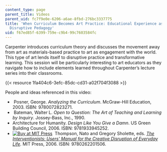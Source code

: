 ```yaml
---
content_type: page
parent_title: Videos
parent_uid: fc7f9e0e-6206-a6ae-8fbd-276bc3337775
title: 'When Curriculum Becomes Art Practice: Educational Experience as Intentionally
  Disruptive Pedagogy'
uid: f67ed85f-6399-759e-c9b4-99c7603584fc
---
```


Carpenter introduces curriculum theory and discusses the movement away from art as materials-based practice to art as engagement with the world. This type of art lends itself to disruptive practice and transformative learning. This session will be particularly interesting to art educators as they navigate how to include elements learned throughout Carpenter’s lecture series into their classrooms.

{{< resource 1fa404c6-3efc-85dc-cd31-a02f704f3088 >}} 

People and ideas referenced in this video:

*    Posner, George. _Analyzing the Curriculum_. McGraw-Hill Education, 2003. ISBN: 9780072823271. 
*    Bateman, Walter L. _Open to Question: The Art of Teaching and Learning by Inquiry_. Jossey-Bass, Inc., 1990. 
*   Architecture for Humanity. _Design Like You Give a Damn_. US Green Building Council, 2006. ISBN: 9781933945252. 
*   [![Buy at MIT Press](/images/mp_logo.gif)](https://mitpress.mit.edu/9780262201506)  Thompson, Nato and Gregory Sholette, eds. _[The Interventionists: Users' Manual for the Creative Disruption of Everyday Life](http://mitpress.mit.edu/9780262201506)_. MIT Press, 2006. ISBN: 9780262201506.